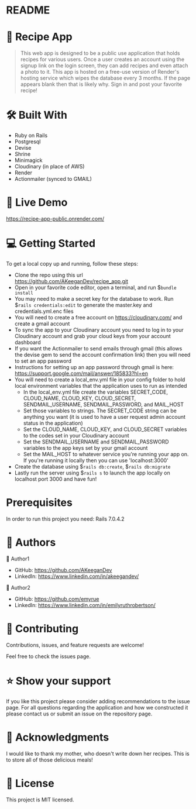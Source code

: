 # README

# 📖 Recipe App
> This web app is designed to be a public use application that holds recipes for various users. Once a user creates an account using the signup link on the login screen, they can add recipes and even attach a photo to it. This app is hosted on a free-use version of Render's hosting service which wipes the database every 3 months. If the page appears blank then that is likely why. Sign in and post your favorite recipe!

# 🛠 Built With
- Ruby on Rails
- Postgresql
- Devise
- Shrine
- Minimagick
- Cloudinary (in place of AWS)
- Render
- Actionmailer (synced to GMAIL)

# 🚀 Live Demo
https://recipe-app-public.onrender.com/

# 💻 Getting Started
To get a local copy up and running, follow these steps:
- Clone the repo using this url https://github.com/AKeeganDev/recipe_app.git
- Open in your favorite code editor, open a terminal, and run $```bundle install```
- You may need to make a secret key for the database to work. Run $```rails credentials:edit``` to generate the master.key and credentials.yml.enc files
- You will need to create a free account on https://cloudinary.com/ and create a gmail account
- To sync the app to your Cloudinary account you need to log in to your Cloudinary account and grab your cloud keys from your account dashboard
- If you want the Actionmailer to send emails through gmail (this allows the devise gem to send the account confirmation link) then you will need to set an app password
 - Instructions for setting up an app password through gmail is here: https://support.google.com/mail/answer/185833?hl=en
- You will need to create a local_env.yml file in your config folder to hold local environment variables that the application uses to run as intended
  - In the local_env.yml file create the variables SECRET_CODE, CLOUD_NAME, CLOUD_KEY, CLOUD_SECRET, SENDMAIL_USERNAME, SENDMAIL_PASSWORD, and MAIL_HOST
  - Set those variables to strings. The SECRET_CODE string can be anything you want (it is used to have a user request admin account status in the application)
  - Set the CLOUD_NAME, CLOUD_KEY, and CLOUD_SECRET variables to the codes set in your Cloudinary account
  - Set the SENDMAIL_USERNAME and SENDMAIL_PASSWORD variables to the app keys set by your gmail account
  - Set the MAIL_HOST to whatever service you're running your app on. If you're running it locally then you can use 'localhost:3000'
- Create the database using $```rails db:create```, $```rails db:migrate```
- Lastly run the server using $```rails s``` to launch the app locally on localhost port 3000 and have fun!

# Prerequisites
In order to run this project you need:
Rails 7.0.4.2

# 👥 Authors

👤 Author1

- GitHub: https://github.com/AKeeganDev
- LinkedIn: https://www.linkedin.com/in/akeegandev/

👤 Author2

- GitHub: https://github.com/emyrue
- LinkedIn: https://www.linkedin.com/in/emilyruthrobertson/

# 🤝 Contributing
Contributions, issues, and feature requests are welcome!

Feel free to check the issues page.

# ⭐️ Show your support
If you like this project please consider adding recommendations to the issue page. For all questions regarding the application and how we constructed it please contact us or submit an issue on the repository page.

# 🙏 Acknowledgments
I would like to thank my mother, who doesn't write down her recipes. This is to store all of those delicious meals!

# 📝 License
This project is MIT licensed.
